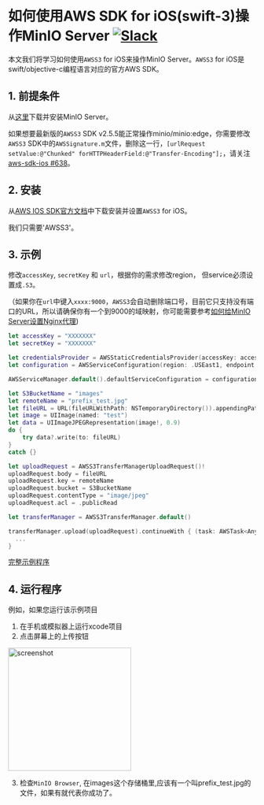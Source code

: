 # 如何使用AWS SDK for iOS(swift-3)操作MinIO Server [![Slack](https://slack.min.io/slack?type=svg)](https://slack.min.io)

本文我们将学习如何使用`AWSS3` for iOS来操作MinIO Server。`AWSS3` for iOS是swift/objective-c编程语言对应的官方AWS SDK。

## 1. 前提条件

从[这里](https://docs.min.io/docs/minio-quickstart-guide)下载并安装MinIO Server。

如果想要最新版的`AWSS3` SDK v2.5.5能正常操作minio/minio:edge，你需要修改`AWSS3` SDK中的`AWSSignature.m`文件，删除这一行，`[urlRequest setValue:@"Chunked" forHTTPHeaderField:@"Transfer-Encoding"];`，请关注[aws-sdk-ios #638](https://github.com/aws/aws-sdk-ios/pull/638)。

## 2. 安装

从[AWS IOS SDK官方文档](http://docs.aws.amazon.com/mobile/sdkforios/developerguide/setup-aws-sdk-for-ios.html)中下载安装并设置`AWSS3` for iOS。

我们只需要'AWSS3'。

## 3. 示例

修改`accessKey`, `secretKey` 和 `url`，根据你的需求修改region， 但service必须设置成`.S3`。

（如果你在`url`中键入`xxxx:9000`，`AWSS3`会自动删除端口号，目前它只支持没有端口的URL，所以请确保你有一个到9000的域映射，你可能需要参考[如何给MinIO Server设置Nginx代理](https://docs.min.io/docs/setup-nginx-proxy-with-minio))

``` swift
let accessKey = "XXXXXXX"
let secretKey = "XXXXXXX"

let credentialsProvider = AWSStaticCredentialsProvider(accessKey: accessKey, secretKey: secretKey)
let configuration = AWSServiceConfiguration(region: .USEast1, endpoint: AWSEndpoint(region: .USEast1, service: .S3, url: URL(string:"XXXXXX")),credentialsProvider: credentialsProvider)

AWSServiceManager.default().defaultServiceConfiguration = configuration

let S3BucketName = "images"
let remoteName = "prefix_test.jpg"
let fileURL = URL(fileURLWithPath: NSTemporaryDirectory()).appendingPathComponent(remoteName)
let image = UIImage(named: "test")
let data = UIImageJPEGRepresentation(image!, 0.9)
do {
    try data?.write(to: fileURL)
}
catch {}

let uploadRequest = AWSS3TransferManagerUploadRequest()!
uploadRequest.body = fileURL
uploadRequest.key = remoteName
uploadRequest.bucket = S3BucketName
uploadRequest.contentType = "image/jpeg"
uploadRequest.acl = .publicRead

let transferManager = AWSS3TransferManager.default()

transferManager.upload(uploadRequest).continueWith { (task: AWSTask<AnyObject>) -> Any? in
  ...
}
```

[完整示例程序](https://github.com/atom2ueki/minio-ios-example)

## 4. 运行程序

例如，如果您运行该示例项目
1. 在手机或模拟器上运行xcode项目
2. 点击屏幕上的上传按钮

<img src="../screenshots/iOS-test-app.png" alt="screenshot" height="250">

3. 检查`MinIO Browser`, 在images这个存储桶里,应该有一个叫prefix_test.jpg的文件，如果有就代表你成功了。 
